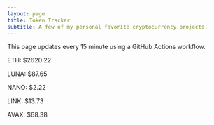 ```yaml
---
layout: page
title: Token Tracker
subtitle: A few of my personal favorite cryptocurrency projects.
---
```


 This page updates every 15 minute using a GitHub Actions workflow.

<!--BEGINCRYPTOINPUT-->
ETH: $2620.22

LUNA: $87.65

NANO: $2.22

LINK: $13.73

AVAX: $68.38

<!--ENDCRYPTOINPUT-->
